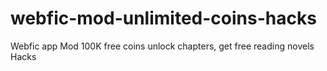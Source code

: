 # webfic-mod-unlimited-coins-hacks
Webfic app Mod 100K free coins unlock chapters, get free reading novels Hacks
